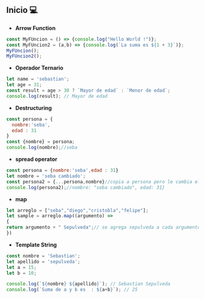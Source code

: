 ## Inicio  :computer:


-  **Arrow Function**

```javascript
const MyFUncion = () => {console.log("Hello World !")};
const MyFUncion2 = (a,b) => {console.log(`La suma es ${1 + 3}`)};
MyFUncion();
MyFUncion2();
```

-  **Operador Ternario**

```javascript
let name = 'sebastian';
let age = 31;
const result = age > 30 ? `Mayor de edad` : `Menor de edad`;
console.log(result); // Mayor de edad
```

-  **Destructuring**

```javascript
const persona = {
  nombre:'seba',
  edad : 31
}
const {nombre} = persona;
console.log(nombre);//seba
```


-  **spread operator**

```javascript
const persona = {nombre:'seba',edad : 31}
let nombre = 'seba cambiado';
const persona2 = {...persona,nombre}//copia a persona pero le cambia el nombre
console.log(persona2);//nombre: "seba cambiado", edad: 31}
```

-  **map**

```javascript
let arreglo = ["seba","diego","cristobla","felipe"];
let sample = arreglo.map((argumento) =>
{
return argumento + " Sepulveda";// se agrega sepulveda a cada argumento
})
```


-  **Template String**
```javascript
const nombre = 'Sebastian';
let apellido = 'sepulveda';
let a = 15;
let b = 10;

console.log(`${nombre} ${apellido}`); // Sebastian Sepulveda
console.log(`Suma de a y b es  : ${a+b}`); // 25
```